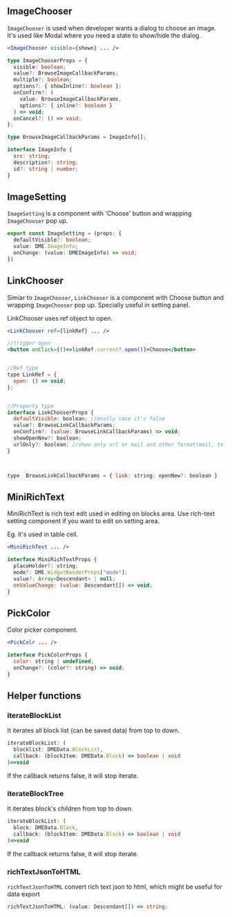## ImageChooser

`ImageChooser` is used when developer wants a dialog to choose an image. It's used like Modal where you need a state to show/hide the dialog.

```jsx
<ImageChooser visible={shown} ... />
```

```typescript
type ImageChooserProps = {
  visible: boolean;
  value?: BrowseImageCallbackParams;
  multiple?: boolean;
  options?: { showInline?: boolean };
  onConfirm?: (
    value: BrowseImageCallbackParams,
    options?: { inline?: boolean }
  ) => void;
  onCancel?: () => void;
};

type BrowseImageCallbackParams = ImageInfo[];

interface ImageInfo {
  src: string;
  description?: string;
  id?: string | number;
}
```

## ImageSetting

`ImageSetting` is a component with 'Choose' button and wrapping `ImageChooser` pop up.

```typescript
export const ImageSetting = (props: {
  defaultVisible?: boolean;
  value: DME.ImageInfo;
  onChange: (value: DMEImageInfo) => void;
})
```

## LinkChooser

Simiar to `ImageChooser`, `LinkChooser` is a component with Choose button and wrapping `ImageChooser` pop up. Specially useful in setting panel.

LinkChooser uses ref object to open.

```jsx
<LinkChooser ref={linkRef} ... />

//trigger open
<button onClick={()=>linkRef.current?.open()}>Choose</button>


//Ref type
type LinkRef = {
  open: () => void;
};


//Property type
interface LinkChooserProps {
  defaultVisible: boolean; //mostly case it's false
  value?: BrowseLinkCallbackParams;
  onConfirm?: (value: BrowseLinkCallbackParams) => void;
  showOpenNew?: boolean;
  urlOnly?: boolean; //show only url or mail and other format(mail, telephone), useful in eg. iframe url
}



type  BrowseLinkCallbackParams = { link: string; openNew?: boolean }
```

## MiniRichText

MiniRichText is rich text edit used in editing on blocks area. Use rich-text setting component if you want to edit on setting area.

Eg. it's used in table cell.

```jsx
<MiniRichText ... />

interface MiniRichTextProps {
  placeHolder?: string;
  mode?: DME.WidgetRenderProps["mode"];
  value?: Array<Descendant> | null;
  onValueChange: (value: Descendant[]) => void;
}
```

## PickColor

Color picker component.

```jsx
<PickColr ... />

interface PickColorProps {
  color: string | undefined;
  onChange?: (color?: string) => void;
}
```

## Helper functions

### iterateBlockList

It iterates all block list (can be saved data) from top to down.

```typescript
iterateBlockList: (
  blocklist: DMEData.BlockList,
  callback: (blockItem: DMEData.Block) => boolean | void
)=>void
```

If the callback returns false, it will stop iterate.

### iterateBlockTree

It iterates block's children from top to down.

```typescript
iterateBlockList: (
  block: DMEData.Block,
  callback: (blockItem: DMEData.Block) => boolean | void
)=>void
```

If the callback returns false, it will stop iterate.

### richTextJsonToHTML

`richTextJsonToHTML` convert rich text json to html, which might be useful for data export

```typescript
richTextJsonToHTML: (value: Descendant[]) => string;
```
